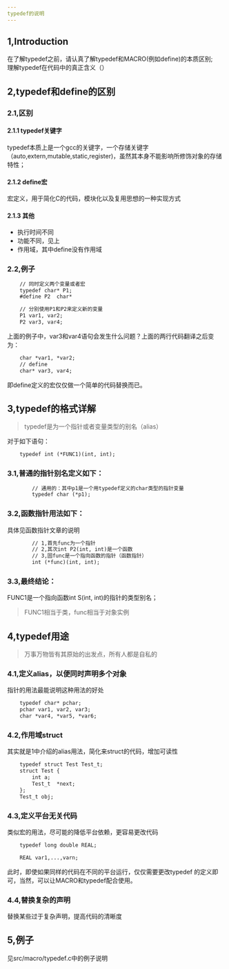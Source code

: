 ```yaml
---
typedef的说明
---
```



## 1,Introduction
在了解typedef之前，请认真了解typedef和MACRO(例如define)的本质区别;  
理解typedef在代码中的真正含义（）


## 2,typedef和define的区别

### 2.1,区别
#### 2.1.1 typedef关键字
typedef本质上是一个gcc的关键字，一个存储关键字（auto,extern,mutable,static,register)，虽然其本身不能影响所修饰对象的存储特性；

#### 2.1.2 define宏
宏定义，用于简化C的代码，模块化以及复用思想的一种实现方式

#### 2.1.3 其他
-   执行时间不同
-   功能不同，见上
-   作用域，其中define没有作用域


### 2.2,例子
``` gcc
    // 同时定义两个变量或者宏
    typedef char* P1;
    #define P2  char*

    // 分别使用P1和P2来定义新的变量
    P1 var1, var2;
    P2 var3, var4;
```
上面的例子中，var3和var4语句会发生什么问题？上面的两行代码翻译之后变为：
``` gcc
    char *var1, *var2;
    // define
    char* var3, var4;
```
即define定义的宏仅仅做一个简单的代码替换而已。


## 3,typedef的格式详解
> typedef是为一个指针或者变量类型的别名（alias）

对于如下语句：
```gcc
    typedef int (*FUNC1)(int, int);
```
### 3.1,普通的指针别名定义如下：
```gcc
        // 通用的：其中p1是一个用typedef定义的char类型的指针变量
        typedef char (*p1);
```
### 3.2,函数指针用法如下：
具体见函数指针文章的说明
```gcc
        // 1,首先func为一个指针
        // 2,其次int P2(int, int)是一个函数
        // 3,固func是一个指向函数的指针（函数指针）
        int (*func)(int, int);
```
### 3.3,最终结论：
FUNC1是一个指向函数int S(int, int)的指针的类型别名；
> FUNC1相当于类，func相当于对象实例


## 4,typedef用途
> 万事万物皆有其原始的出发点，所有人都是自私的
### 4.1,定义alias，以便同时声明多个对象
指针的用法最能说明这种用法的好处
``` gcc
    typedef char* pchar;
    pchar var1, var2, var3;
    char *var4, *var5, *var6;
```

### 4.2,作用域struct
其实就是1中介绍的alias用法，简化来struct的代码，增加可读性
```gcc
    typedef struct Test Test_t;
    struct Test {
        int a;
        Test_t  *next;
    };
    Test_t obj;
```

### 4.3,定义平台无关代码
类似宏的用法，尽可能的降低平台依赖，更容易更改代码
```gcc
    typedef long double REAL;

    REAL var1,...,varn;
```
此时，即使如果同样的代码在不同的平台运行，仅仅需要更改typedef
的定义即可，当然，可以让MACRO和typedef配合使用。


### 4.4,替换复杂的声明
替换某些过于复杂声明，提高代码的清晰度


## 5,例子
见src/macro/typedef.c中的例子说明
